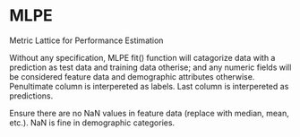 # MLPE
Metric Lattice for Performance Estimation


Without any specification, MLPE fit() function will catagorize data with a prediction as test data and training data otherise;
and any numeric fields will be considered feature data and demographic attributes otherwise.
Penultimate column is interpereted as labels. Last column is interpereted as predictions.


Ensure there are no NaN values in feature data (replace with median, mean, etc.). NaN is fine in demographic categories.
